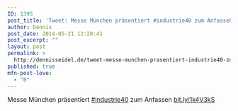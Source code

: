 ```yaml
---
ID: 1395
post_title: 'Tweet: Messe München präsentiert #industrie40 zum Anfasse&#8230;'
author: Dennis
post_date: 2014-05-21 12:20:41
post_excerpt: ""
layout: post
permalink: >
  http://dennisseidel.de/tweet-messe-munchen-prasentiert-industrie40-zum-anfasse/
published: true
mfn-post-love:
  - "0"
---
```

Messe München präsentiert <a href="http://twitter.com/search?q=%23industrie40">#industrie40</a> zum Anfassen <a href="http://bit.ly/1k4V3kS">bit.ly/1k4V3kS</a>